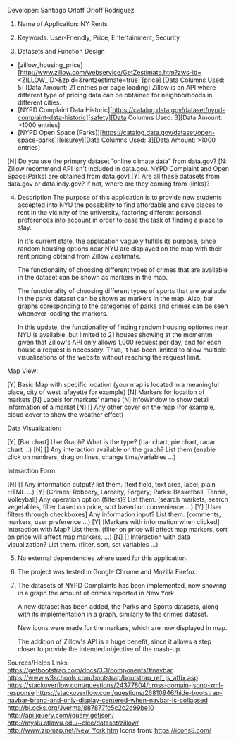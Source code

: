 Developer: Santiago Orloff Orloff Rodríguez

1. Name of Application: NY Rents

2. Keywords: User-Friendly, Price, Entertainment, Security

3. Datasets and Function Design

-	[zillow_housing_price] [http://www.zillow.com/webservice/GetZestimate.htm?zws-id=<ZILLOW_ID>&zpid=<ZPID>&rentzestimate=true]
	[price] [Data Columns Used: 5] [Data Amount: 21 entries per page loading]
	Zillow is an API where different type of pricing data can be obtained for neighborhoods in different cities.
-   [NYPD Complaint Data Historic][https://catalog.data.gov/dataset/nypd-complaint-data-historic][safety][Data Columns Used: 3][Data Amount: >1000 entries]
- 	[NYPD Open Space (Parks)][https://catalog.data.gov/dataset/open-space-parks][leisurey][Data Columns Used: 3][Data Amount: >1000 entries]
	
[N] Do you use the primary dataset ”online climate data” from data.gov?
[N: Zillow recommend API isn't included in data.gov. NYPD Complaint and Open Space(Parks) are obtained from data.gov]
[Y] Are all these datasets from data.gov or data.indy.gov? If not, where are they coming from (links)?

4. Description
	The purpose of this application is to provide new students accepted into NYU the possibility to find 
	affordable and save places to rent in the vicinity of the university, factoring different personal
	preferences	into account in order to ease the task of finding a place to stay.
	
	In it's current state, the application vaguely fulfills its purpose, since random housing options near NYU are displayed
	on the map with their rent pricing obtaind from Zillow Zestimate.
	
	The functionality of choosing different types of crimes that are available in the dataset can be shown
	as markers in the map.
	
	The functionality of choosing different types of sports that are available in the  parks dataset can be shown
	as markers in the map. Also, bar graphs coresponding to the categories of parks and crimes can be seen whenever loading the markers.
	
	In this update, the functionality of finding random housing optiones near NYU is available, but limited to 21 houses showing at the momentm
	given that Zillow's API only allows 1,000 request per day, and for each house a request is necessary. Thus, it has been limited to allow multiple
	visualizations of the website without reaching the request limit.

Map View:

[Y] Basic Map with specific location (your map is located in a meaningful place, city of west lafayette for example)
[N] Markers for location of markets
[N] Labels for markets' names
[N] InfoWindow to show detail information of a market
[N] [] Any other cover on the map (for example, cloud cover to show the weather effect)

Data Visualization:

[Y] [Bar chart] Use Graph? What is the type? (bar chart, pie chart, radar chart ...)
[N] [] Any interaction available on the graph? List them (enable click on numbers, drag on lines, change time/variables ...)

Interaction Form:

[N] [] Any information output? list them. (text field, text area, label, plain HTML ...)
[Y] [Crimes: Robbery, Larceny, Forgery; Parks: Basketball, Tennis, Volleyball] Any operation option (filters)? List them. (search markets, search vegetables, filter based on price, sort based on convenience ...)
[Y] [User filters through checkboxes] Any information input? List them. (comments, markers, user preference ...)
[Y] [Markers with information when clicked] Interaction with Map? List them. (filter on price will affect map markers, sort on price will affect map markers, ...)
[N] [] Interaction with data visualization? List them. (filter, sort, set variables ...)

5. No external dependencies where used for this application.

6. The project was tested in Google Chrome and Mozilla Firefox.

7. 	The datasets of NYPD Complaints has been implemented, now showing in a graph the amount of crimes reported in New York.
	
	A new dataset has been added, the Parks and Sports datasets, along with its implementation in a graph, similarly to the crimes dataset.
	
	New icons were made for the markers, which are now displayed in map.
	
	The addition of Zillow's API is a huge benefit, since it allows a step closer to provide the intended objective of the mash-up.

Sources/Helps
Links:  https://getbootstrap.com/docs/3.3/components/#navbar
		https://www.w3schools.com/bootstrap/bootstrap_ref_js_affix.asp
		https://stackoverflow.com/questions/24377804/cross-domain-jsonp-xml-response
		https://stackoverflow.com/questions/26810946/hide-bootstrap-navbar-brand-and-only-display-centered-when-navbar-is-collapsed
		http://bl.ocks.org/Jverma/887877fc5c2c2d99be10
		http://api.jquery.com/jquery.getjson/
		http://myslu.stlawu.edu/~clee/dataset/zillow/
		http://www.zipmap.net/New_York.htm
		Icons from: https://icons8.com/